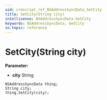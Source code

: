 ```yaml
---
uid: crmscript_ref_NSAddressSyncData_SetCity
title: SetCity(String city)
intellisense: NSAddressSyncData.SetCity
keywords: NSAddressSyncData, GetCity
so.topic: reference
---
```


# SetCity(String city)

**Parameter:** 
* **city** String

```crmscript
NSAddressSyncData thing;
String city;
thing.SetCity(city);
```

